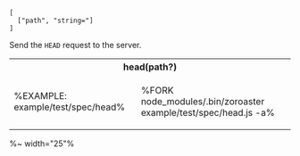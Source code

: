 ```### head => Tester
[
  ["path", "string="]
]
```

Send the `HEAD` request to the server.


<table>
<tr><th colspan="2">head(path?)</th></tr>
<!-- block-start -->
<tr><td>

%EXAMPLE: example/test/spec/head%
</td>
<td>

%FORK node_modules/.bin/zoroaster example/test/spec/head.js -a%
</td></tr>
</table>

%~ width="25"%